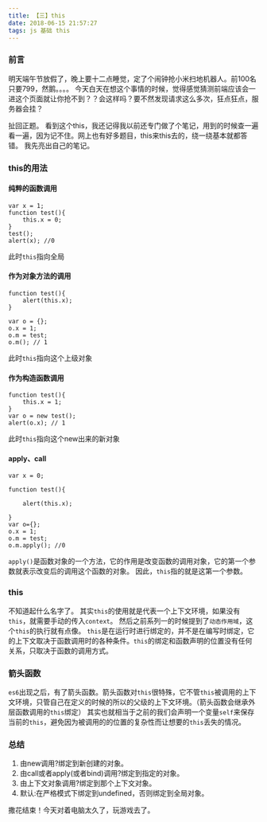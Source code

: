 ```yaml
---
title: 【三】this
date: 2018-06-15 21:57:27
tags: js 基础 this
---
```

### 前言
明天端午节放假了，晚上要十二点睡觉，定了个闹钟抢小米扫地机器人。前100名只要799，然鹅。。。。
今天白天在想这个事情的时候，觉得感觉猜测前端应该会一进这个页面就让你抢不到？？会这样吗？要不然发现请求这么多次，狂点狂点，服务器会挂？

扯回正题。
看到这个this，我还记得我以前还专门做了个笔记，用到的时候查一遍看一遍，因为记不住。网上也有好多题目，this来this去的，绕一绕基本就都答错。
我先亮出自己的笔记。

### this的用法

#### 纯粹的函数调用
```
var x = 1;
function test(){
    this.x = 0;
}
test();
alert(x); //0
```
此时`this`指向全局

#### 作为对象方法的调用
```
function test(){
    alert(this.x);
}

var o = {};
o.x = 1;
o.m = test;
o.m(); // 1
```
此时`this`指向这个上级对象

#### 作为构造函数调用
```
function test(){
    this.x = 1;
}
var o = new test();
alert(o.x); // 1
```
此时`this`指向这个new出来的新对象

#### apply、call
```
var x = 0;

function test(){

    alert(this.x);

}
var o={};
o.x = 1;
o.m = test;
o.m.apply(); //0
```
`apply()`是函数对象的一个方法，它的作用是改变函数的调用对象，它的第一个参数就表示改变后的调用这个函数的对象。
因此，`this`指的就是这第一个参数。

### this
不知道起什么名字了。
其实`this`的使用就是代表一个上下文环境，如果没有`this`，就需要手动的传入`context`。
然后之前系列一的时候提到了`动态作用域`，这个`this`的执行就有点像。
`this`是在运行时进行绑定的，并不是在编写时绑定，它的上下文取决于函数调用时的各种条件。`this`的绑定和函数声明的位置没有任何关系，只取决于函数的调用方式。

### 箭头函数
`es6`出现之后，有了箭头函数。箭头函数对`this`很特殊，它不管`this`被调用的上下文环境，只管自己在定义的时候的所以的父级的上下文环境。（箭头函数会继承外层函数调用的`this`绑定）
其实也就相当于之前的我们会声明一个变量`self`来保存当前的`this`，避免因为被调用的的位置的复杂性而让想要的`this`丢失的情况。

### 总结
1. 由new调用?绑定到新创建的对象。
2. 由call或者apply(或者bind)调用?绑定到指定的对象。
3. 由上下文对象调用?绑定到那个上下文对象。
4. 默认:在严格模式下绑定到undefined，否则绑定到全局对象。

撒花结束！今天对着电脑太久了，玩游戏去了。


